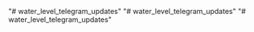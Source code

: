 "# water_level_telegram_updates" 
"# water_level_telegram_updates" 
"# water_level_telegram_updates" 
